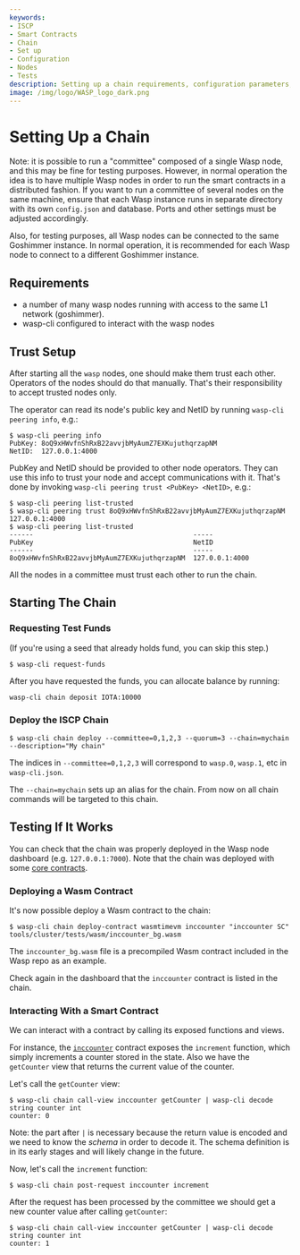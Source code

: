 ```yaml
---
keywords:
- ISCP
- Smart Contracts
- Chain
- Set up
- Configuration
- Nodes
- Tests
description: Setting up a chain requirements, configuration parameters, validators and tests.
image: /img/logo/WASP_logo_dark.png
---
```

# Setting Up a Chain

Note: it is possible to run a "committee" composed of a single Wasp node, and
this may be fine for testing purposes. However, in normal operation the idea is
to have multiple Wasp nodes in order to run the smart contracts in a
distributed fashion. If you want to run a committee of several nodes on the
same machine, ensure that each Wasp instance runs in separate directory with
its own `config.json` and database. Ports and other settings must be adjusted
accordingly.

Also, for testing purposes, all Wasp nodes can be connected to the same
Goshimmer instance.  In normal operation, it is recommended for each Wasp node
to connect to a different Goshimmer instance.

## Requirements

- a number of many wasp nodes running with access to the same L1 network (goshimmer).
- wasp-cli configured to interact with the wasp nodes

## Trust Setup

After starting all the `wasp` nodes, one should make them trust each other.
Operators of the nodes should do that manually. That's their responsibility to
accept trusted nodes only.

The operator can read its node's public key and NetID by running `wasp-cli peering info`, e.g.:

```shell
$ wasp-cli peering info
PubKey: 8oQ9xHWvfnShRxB22avvjbMyAumZ7EXKujuthqrzapNM
NetID:  127.0.0.1:4000
```

PubKey and NetID should be provided to other node operators.
They can use this info to trust your node and accept communications with it.
That's done by invoking `wasp-cli peering trust <PubKey> <NetID>`, e.g.:

```shell
$ wasp-cli peering list-trusted
$ wasp-cli peering trust 8oQ9xHWvfnShRxB22avvjbMyAumZ7EXKujuthqrzapNM 127.0.0.1:4000
$ wasp-cli peering list-trusted
------                                        -----
PubKey                                        NetID
------                                        -----
8oQ9xHWvfnShRxB22avvjbMyAumZ7EXKujuthqrzapNM  127.0.0.1:4000
```

All the nodes in a committee must trust each other to run the chain.

## Starting The Chain

### Requesting Test Funds

(If you're using a seed that already holds fund, you can skip this step.)

```shell
$ wasp-cli request-funds
```

After you have requested the funds, you can allocate balance by running:

```shell
wasp-cli chain deposit IOTA:10000
```

### Deploy the ISCP Chain

```shell
$ wasp-cli chain deploy --committee=0,1,2,3 --quorum=3 --chain=mychain --description="My chain"
```

The indices in `--committee=0,1,2,3` will correspond to `wasp.0`, `wasp.1`, etc in `wasp-cli.json`.

The `--chain=mychain` sets up an alias for the chain. From now on all chain commands will be targeted to this chain.

## Testing If It Works

You can check that the chain was properly deployed in the Wasp node dashboard
(e.g. `127.0.0.1:7000`). Note that the chain was deployed with some [core contracts](../core_concepts/core_contracts/overview.md).

### Deploying a Wasm Contract

It's now possible deploy a Wasm contract to the chain:

```shell
$ wasp-cli chain deploy-contract wasmtimevm inccounter "inccounter SC" tools/cluster/tests/wasm/inccounter_bg.wasm
```

The `inccounter_bg.wasm` file is a precompiled Wasm contract included in the Wasp repo as an example.

Check again in the dashboard that the `inccounter` contract is listed in the chain.

### Interacting With a Smart Contract

We can interact with a contract by calling its exposed functions and views.

For instance, the
[`inccounter`](https://github.com/iotaledger/wasp/tree/master/contracts/rust/inccounter/src)
contract exposes the `increment` function, which simply increments a counter
stored in the state. Also we have the `getCounter` view that returns the
current value of the counter.

Let's call the `getCounter` view:

```shell
$ wasp-cli chain call-view inccounter getCounter | wasp-cli decode string counter int
counter: 0
```

Note: the part after `|` is necessary because the return value is encoded and
we need to know the _schema_ in order to decode it. The schema definition is in
its early stages and will likely change in the future.

Now, let's call the `increment` function:

```shell
$ wasp-cli chain post-request inccounter increment
```

After the request has been processed by the committee we should get a new
counter value after calling `getCounter`:

```shell
$ wasp-cli chain call-view inccounter getCounter | wasp-cli decode string counter int
counter: 1
```
